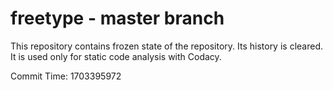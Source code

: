 # freetype - master branch

This repository contains frozen state of the repository.
Its history is cleared. It is used only for static code
analysis with Codacy.

Commit Time: 1703395972